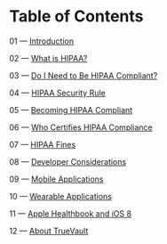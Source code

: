 # Table of Contents

01 — [Introduction](https://github.com/truevault/hipaa-compliance-developers-guide/blob/master/01%20Introduction.md)

02 — [What is HIPAA?](https://github.com/truevault/hipaa-compliance-developers-guide/blob/master/02%20What%20is%20HIPAA%3F.md)

03 — [Do I Need to Be HIPAA Compliant?](https://github.com/truevault/hipaa-compliance-developers-guide/blob/master/03%20Do%20I%20Need%20to%20Be%20HIPAA%20Compliant%3F.md)

04 — [HIPAA Security Rule](https://github.com/truevault/hipaa-compliance-developers-guide/blob/master/04%20HIPAA%20Security%20Rule.md)

05 — [Becoming HIPAA Compliant](https://github.com/truevault/hipaa-compliance-developers-guide/blob/master/05%20Becoming%20HIPAA%20Compliant.md)

06 — [Who Certifies HIPAA Compliance](https://github.com/truevault/hipaa-compliance-developers-guide/blob/master/06%20Who%20Certifies%20HIPAA%20Compliance%3F.md)

07 — [HIPAA Fines](https://github.com/truevault/hipaa-compliance-developers-guide/blob/master/07%20HIPAA%20Fines.md)

08 — [Developer Considerations](https://github.com/truevault/hipaa-compliance-developers-guide/blob/master/08%20Developer%20Considerations.md)

09 — [Mobile Applications](https://github.com/truevault/hipaa-compliance-developers-guide/blob/master/09%20Mobile%20Applications.md)

10 — [Wearable Applications](https://github.com/truevault/hipaa-compliance-developers-guide/blob/master/10%20Wearable%20Applications.md)

11 — [Apple Healthbook and iOS 8](https://github.com/truevault/hipaa-compliance-developers-guide/blob/master/11%20Apple%20Healthbook%20and%20iOS%208.md)

12 — [About TrueVault](https://github.com/truevault/hipaa-compliance-developers-guide/blob/master/12%20About%20TrueVault.md)
